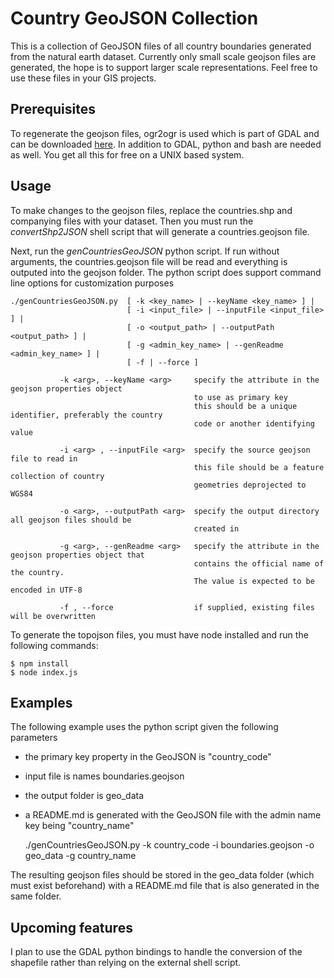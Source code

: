 Country GeoJSON Collection
==========================

This is a collection of GeoJSON files of all country boundaries generated from the natural earth dataset.
Currently only small scale geojson files are generated, the hope is to support larger scale representations.
Feel free to use these files in your GIS projects.

Prerequisites
-------------
To regenerate the geojson files, ogr2ogr is used which is part of GDAL and can be downloaded [here](http://trac.osgeo.org/gdal/wiki/DownloadingGdalBinaries).
In addition to GDAL, python and bash are needed as well. You get all this for free on a UNIX based system.

Usage
-----
To make changes to the geojson files, replace the countries.shp and companying files with your dataset.
Then you must run the *convertShp2JSON* shell script that will generate a countries.geojson file.

Next, run the *genCountriesGeoJSON* python script. If run without arguments, the countries.geojson file will be read and everything is outputed into the geojson folder.
The python script does support command line options for customization purposes

    ./genCountriesGeoJSON.py  [ -k <key_name> | --keyName <key_name> ] | 
                              [ -i <input_file> | --inputFile <input_file> ] |
                              [ -o <output_path> | --outputPath <output_path> ] |
                              [ -g <admin_key_name> | --genReadme <admin_key_name> ] |
                              [ -f | --force ]

               -k <arg>, --keyName <arg>     specify the attribute in the geojson properties object
                                             to use as primary key
                                             this should be a unique identifier, preferably the country 
                                             code or another identifying value

               -i <arg> , --inputFile <arg>  specify the source geojson file to read in
                                             this file should be a feature collection of country
                                             geometries deprojected to WGS84

               -o <arg>, --outputPath <arg>  specify the output directory all geojson files should be 
                                             created in

               -g <arg>, --genReadme <arg>   specify the attribute in the geojson properties object that
                                             contains the official name of the country.
                                             The value is expected to be encoded in UTF-8

               -f , --force                  if supplied, existing files will be overwritten

To generate the topojson files, you must have node installed and run the following commands:

```
$ npm install
$ node index.js
```

Examples
--------

The following example uses the python script given the following parameters
- the primary key property in the GeoJSON is "country_code"
- input file is names boundaries.geojson
- the output folder is geo_data
- a README.md is generated with the GeoJSON file with the admin name key being "country_name"

    ./genCountriesGeoJSON.py -k country_code -i boundaries.geojson -o geo_data -g country_name

The resulting geojson files should be stored in the geo_data folder (which must exist beforehand) with a README.md file that is also generated in the same folder.

Upcoming features
-----------------
I plan to use the GDAL python bindings to handle the conversion of the shapefile rather than relying on the external shell script.
